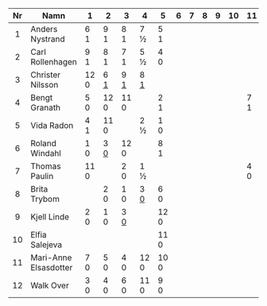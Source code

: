 Nr|Namn|1|2|3|4|5|6|7|8|9|10|11
:-:|-|-|-|-|-|-|-|-|-|-|-|-
1|Anders Nystrand|<div class=CP_Black>6</div><div class=rfrresult>1</div>|<div class=CP_White>9</div><div class=rfrresult>1</div>|<div class=CP_Black>8</div><div class=rfrresult>1</div>|<div class=CP_White>7</div><div class=rfrresult>½</div>|<div class=CP_Black>5</div><div class=rfrresult>1</div>||||||
2|Carl Rollenhagen|<div class=CP_Black>9</div><div class=rfrresult>1</div>|<div class=CP_White>8</div><div class=rfrresult>1</div>|<div class=CP_Black>7</div><div class=rfrresult>1</div>|<div class=CP_White>5</div><div class=rfrresult>½</div>|<div class=CP_Black>4</div><div class=rfrresult>0</div>||||||
3|Christer Nilsson|<div class=CP_White>12</div><div class=rfrresult>0</div>|<div class=CP_White>6</div><div class=rfrresult>[1](LICHESS/study/pYjvo5dL/yw4fL9Ow)</div>|<div class=CP_Black>9</div><div class=rfrresult>[1](LICHESS/study/pYjvo5dL/lggFnOo1)</div>|<div class=CP_White>8</div><div class=rfrresult>[1](LICHESS/study/pYjvo5dL/albYqV3T)</div>|||||||
4|Bengt Granath|<div class=CP_Black>5</div><div class=rfrresult>0</div>|<div class=CP_Black>12</div><div class=rfrresult>0</div>|<div class=CP_White>11</div><div class=rfrresult>0</div>||<div class=CP_White>2</div><div class=rfrresult>1</div>||||||<div class=CP_White>7</div><div class=rfrresult>1</div>
5|Vida Radon|<div class=CP_White>4</div><div class=rfrresult>1</div>|<div class=CP_Black>11</div><div class=rfrresult>0</div>||<div class=CP_Black>2</div><div class=rfrresult>½</div>|<div class=CP_White>1</div><div class=rfrresult>0</div>||||||
6|Roland Windahl|<div class=CP_White>1</div><div class=rfrresult>0</div>|<div class=CP_Black>3</div><div class=rfrresult>[0](LICHESS/study/pYjvo5dL/yw4fL9Ow)</div>|<div class=CP_White>12</div><div class=rfrresult>0</div>||<div class=CP_Black>8</div><div class=rfrresult>1</div>||||||
7|Thomas Paulin|<div class=CP_White>11</div><div class=rfrresult>0</div>||<div class=CP_White>2</div><div class=rfrresult>0</div>|<div class=CP_Black>1</div><div class=rfrresult>½</div>|||||||<div class=CP_Black>4</div><div class=rfrresult>0</div>
8|Brita Trybom||<div class=CP_Black>2</div><div class=rfrresult>0</div>|<div class=CP_White>1</div><div class=rfrresult>0</div>|<div class=CP_Black>3</div><div class=rfrresult>[0](LICHESS/study/pYjvo5dL/albYqV3T)</div>|<div class=CP_White>6</div><div class=rfrresult>0</div>||||||
9|Kjell Linde|<div class=CP_White>2</div><div class=rfrresult>0</div>|<div class=CP_Black>1</div><div class=rfrresult>0</div>|<div class=CP_White>3</div><div class=rfrresult>[0](LICHESS/study/pYjvo5dL/lggFnOo1)</div>||<div class=CP_White>12</div><div class=rfrresult>0</div>||||||
10|Elfia Salejeva|||||<div class=CP_Black>11</div><div class=rfrresult>0</div>||||||
11|Mari-Anne Elsasdotter|<div class=CP_Black>7</div><div class=rfrresult>0</div>|<div class=CP_White>5</div><div class=rfrresult>0</div>|<div class=CP_Black>4</div><div class=rfrresult>0</div>|<div class=CP_Black>12</div><div class=rfrresult>0</div>|<div class=CP_White>10</div><div class=rfrresult>0</div>||||||
12|Walk Over|<div class=CP_Black>3</div><div class=rfrresult>0</div>|<div class=CP_White>4</div><div class=rfrresult>0</div>|<div class=CP_Black>6</div><div class=rfrresult>0</div>|<div class=CP_White>11</div><div class=rfrresult>0</div>|<div class=CP_Black>9</div><div class=rfrresult>0</div>||||||
